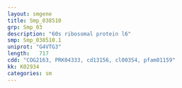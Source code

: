 ```yaml
---
layout: smgene
title: Smp_038510
grp: Smp_03
description: "60s ribosomal protein l6"
smp: Smp_038510.1
uniprot: "G4VTG3"
length:   717
cdd: "COG2163, PRK04333, cd13156, cl00354, pfam01159"
kk: K02934
categories: sm
---
```


